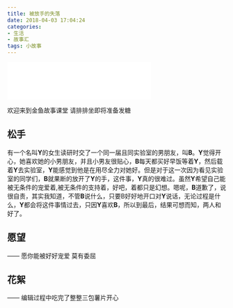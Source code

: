 ```yaml
---
title: 被放手的失落
date: 2018-04-03 17:04:24
categories: 
- 生活
- 故事汇
tags: 小故事
---
```


<iframe frameborder="no" border="0" marginwidth="0" marginheight="0" width=330 height=86 src="//music.163.com/outchain/player?type=2&id=28427066&auto=0&height=66"></iframe>

欢迎来到金鱼故事课堂 请排排坐即将准备发糖

## 松手
有一个名叫**Y**的女生读研时交了一个同一届且同实验室的男朋友，叫**B**。**Y**觉得开心，她喜欢她的小男朋友，并且小男友很贴心，**B**每天都买好早饭等着**Y**，然后载着**Y**去实验室，**Y**能感觉到他是在用尽全力对她好。但是对于这一次因为看见实验室的同学们，**B**就果断的放开了**Y**的手，这件事，**Y**真的很难过。虽然**Y**希望自己能被无条件的宠爱着,被无条件的支持着，好吧，着都只是幻想。嗯呢，**B**道歉了，说很自责，其实我知道，不管**B**说什么，只要B好好地开口对**Y**说话，无论过程是什么，**Y**都会将这件事情过去，只因**Y**喜欢**B**，所以到最后，结果可想而知，两人和好了。


## 愿望
—— 愿你能被好好宠爱 莫有委屈


## 花絮
—— 编辑过程中吃完了整整三包薯片开心